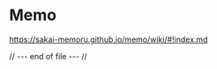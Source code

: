 Memo
==============

https://sakai-memoru.github.io/memo/wiki/#!index.md


// --- end of file --- //
